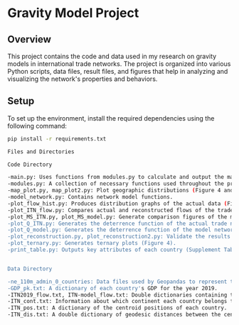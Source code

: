 # Gravity Model Project

## Overview
This project contains the code and data used in my research on gravity models in international trade networks. The project is organized into various Python scripts, data files, result files, and figures that help in analyzing and visualizing the network's properties and behaviors.

## Setup
To set up the environment, install the required dependencies using the following command:

```bash
pip install -r requirements.txt

Files and Directories

Code Directory

-main.py: Uses functions from modules.py to calculate and output the mass of each node and the deterrence function in file format.
-modules.py: A collection of necessary functions used throughout the project.
-map_plot.py, map_plot2.py: Plot geographic distributions (Figure 4 and Figure S2).
-model_network.py: Contains network model functions.
-plot_flow_hist.py: Produces distribution graphs of the actual data (Figure S1).
-plot_ITN_flow.py: Compares actual and reconstructed flows of the trade network (Figure 2).
-plot_MS_ITN.py, plot_MS_model.py: Generate comparison figures of the model network's deterrence function, mass, and strength (Figure 1).
-plot_Q_ITN.py: Generates the deterrence function of the actual trade network (Figure 2).
-plot_Q_model.py: Generates the deterrence function of the model network (Figure 1).
-plot_reconstruction.py, plot_reconstruction2.py: Validate the results (Figure S3).
-plot_ternary.py: Generates ternary plots (Figure 4).
-print_table.py: Outputs key attributes of each country (Supplement Table 1).


Data Directory

-ne_110m_admin_0_countries: Data files used by Geopandas to represent the world map.
-GDP_pk.txt: A dictionary of each country's GDP for the year 2019.
-ITN2019_flow.txt, ITN-model_flow.txt: Double dictionaries containing the flow volumes of the actual and model networks, respectively, in the format flow[st][ed] = volume.
-ITN_cont.txt: Information about which continent each country belongs to.
-ITN_pos.txt: A dictionary of the centroid positions of each country.
-ITN_dis.txt: A double dictionary of geodesic distances between the centroids of countries.